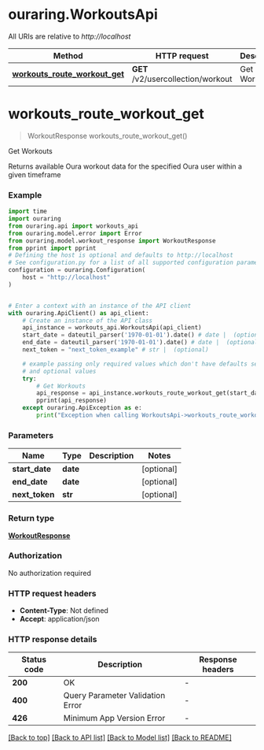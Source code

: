 # ouraring.WorkoutsApi

All URIs are relative to *http://localhost*

Method | HTTP request | Description
------------- | ------------- | -------------
[**workouts_route_workout_get**](WorkoutsApi.md#workouts_route_workout_get) | **GET** /v2/usercollection/workout | Get Workouts


# **workouts_route_workout_get**
> WorkoutResponse workouts_route_workout_get()

Get Workouts

Returns available Oura workout data for the specified Oura user within a given timeframe

### Example


```python
import time
import ouraring
from ouraring.api import workouts_api
from ouraring.model.error import Error
from ouraring.model.workout_response import WorkoutResponse
from pprint import pprint
# Defining the host is optional and defaults to http://localhost
# See configuration.py for a list of all supported configuration parameters.
configuration = ouraring.Configuration(
    host = "http://localhost"
)


# Enter a context with an instance of the API client
with ouraring.ApiClient() as api_client:
    # Create an instance of the API class
    api_instance = workouts_api.WorkoutsApi(api_client)
    start_date = dateutil_parser('1970-01-01').date() # date |  (optional)
    end_date = dateutil_parser('1970-01-01').date() # date |  (optional)
    next_token = "next_token_example" # str |  (optional)

    # example passing only required values which don't have defaults set
    # and optional values
    try:
        # Get Workouts
        api_response = api_instance.workouts_route_workout_get(start_date=start_date, end_date=end_date, next_token=next_token)
        pprint(api_response)
    except ouraring.ApiException as e:
        print("Exception when calling WorkoutsApi->workouts_route_workout_get: %s\n" % e)
```


### Parameters

Name | Type | Description  | Notes
------------- | ------------- | ------------- | -------------
 **start_date** | **date**|  | [optional]
 **end_date** | **date**|  | [optional]
 **next_token** | **str**|  | [optional]

### Return type

[**WorkoutResponse**](WorkoutResponse.md)

### Authorization

No authorization required

### HTTP request headers

 - **Content-Type**: Not defined
 - **Accept**: application/json


### HTTP response details

| Status code | Description | Response headers |
|-------------|-------------|------------------|
**200** | OK |  -  |
**400** | Query Parameter Validation Error |  -  |
**426** | Minimum App Version Error |  -  |

[[Back to top]](#) [[Back to API list]](../README.md#documentation-for-api-endpoints) [[Back to Model list]](../README.md#documentation-for-models) [[Back to README]](../README.md)

